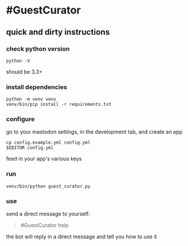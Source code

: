 # \#GuestCurator

## quick and dirty instructions

### check python version

    python -V

should be 3.3+

### install dependencies

    python -m venv venv
    venv/bin/pip install -r requirements.txt

### configure

go to your mastodon settings, in the development tab, and create an app

    cp config.example.yml config.yml
    $EDITOR config.yml

feed in your app's various keys

### run

    venv/bin/python guest_curator.py

### use

send a direct message to yourself:

> #GuestCurator help

the bot will reply in a direct message and tell you how to use it

